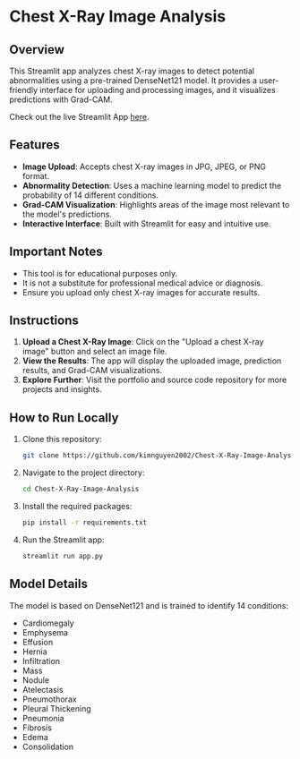 # Chest X-Ray Image Analysis

## Overview

This Streamlit app analyzes chest X-ray images to detect potential abnormalities using a pre-trained DenseNet121 model. It provides a user-friendly interface for uploading and processing images, and it visualizes predictions with Grad-CAM.

Check out the live Streamlit App [here]([https://x-rayghh.streamlit.app/]).

## Features

- **Image Upload**: Accepts chest X-ray images in JPG, JPEG, or PNG format.
- **Abnormality Detection**: Uses a machine learning model to predict the probability of 14 different conditions.
- **Grad-CAM Visualization**: Highlights areas of the image most relevant to the model's predictions.
- **Interactive Interface**: Built with Streamlit for easy and intuitive use.

## Important Notes

- This tool is for educational purposes only.
- It is not a substitute for professional medical advice or diagnosis.
- Ensure you upload only chest X-ray images for accurate results.

## Instructions

1. **Upload a Chest X-Ray Image**: Click on the "Upload a chest X-ray image" button and select an image file.
2. **View the Results**: The app will display the uploaded image, prediction results, and Grad-CAM visualizations.
3. **Explore Further**: Visit the portfolio and source code repository for more projects and insights.

## How to Run Locally

1. Clone this repository:

    ```bash
    git clone https://github.com/kimnguyen2002/Chest-X-Ray-Image-Analysis.git
    ```

2. Navigate to the project directory:

    ```bash
    cd Chest-X-Ray-Image-Analysis
    ```

3. Install the required packages:

    ```bash
    pip install -r requirements.txt
    ```

4. Run the Streamlit app:

    ```bash
    streamlit run app.py
    ```

## Model Details

The model is based on DenseNet121 and is trained to identify 14 conditions:

- Cardiomegaly
- Emphysema
- Effusion
- Hernia
- Infiltration
- Mass
- Nodule
- Atelectasis
- Pneumothorax
- Pleural Thickening
- Pneumonia
- Fibrosis
- Edema
- Consolidation


